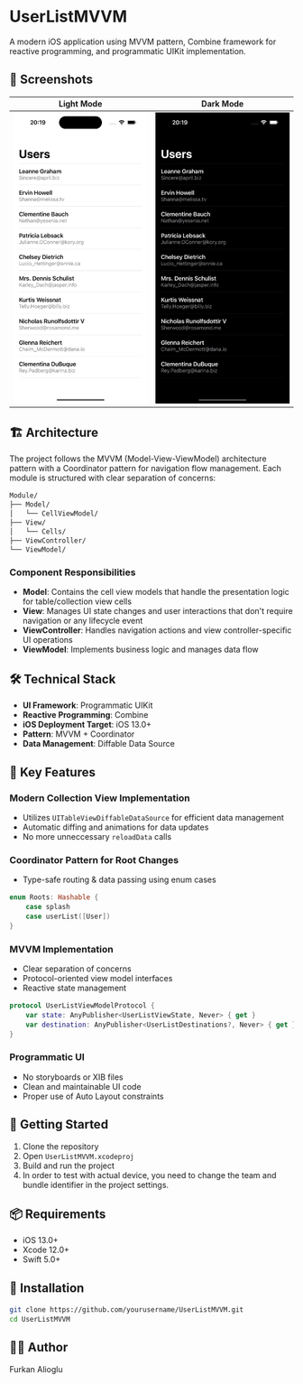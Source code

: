 # UserListMVVM

A modern iOS application using MVVM pattern, Combine framework for reactive programming, and programmatic UIKit implementation.

## 📱 Screenshots

| Light Mode | Dark Mode |
|------------|------------|
| <img src="Screenshots/light_mode.png" width="300"> | <img src="Screenshots/dark_mode.png" width="300"> |

## 🏗 Architecture

The project follows the MVVM (Model-View-ViewModel) architecture pattern with a Coordinator pattern for navigation flow management. 
Each module is structured with clear separation of concerns:
```
Module/
├── Model/
│   └── CellViewModel/
├── View/
│   └── Cells/
├── ViewController/
└── ViewModel/
```

### Component Responsibilities

- **Model**: Contains the cell view models that handle the presentation logic for table/collection view cells
- **View**: Manages UI state changes and user interactions that don't require navigation or any lifecycle event
- **ViewController**: Handles navigation actions and view controller-specific UI operations
- **ViewModel**: Implements business logic and manages data flow

## 🛠 Technical Stack

- **UI Framework**: Programmatic UIKit
- **Reactive Programming**: Combine
- **iOS Deployment Target**: iOS 13.0+
- **Pattern**: MVVM + Coordinator
- **Data Management**: Diffable Data Source

## 🔑 Key Features

### Modern Collection View Implementation
- Utilizes `UITableViewDiffableDataSource` for efficient data management
- Automatic diffing and animations for data updates
- No more unneccessary `reloadData` calls


### Coordinator Pattern for Root Changes
- Type-safe routing & data passing using enum cases

```swift
enum Roots: Hashable {
    case splash
    case userList([User])
}
```

### MVVM Implementation
- Clear separation of concerns
- Protocol-oriented view model interfaces
- Reactive state management

```swift
protocol UserListViewModelProtocol {
    var state: AnyPublisher<UserListViewState, Never> { get }
    var destination: AnyPublisher<UserListDestinations?, Never> { get }
}
```

### Programmatic UI
- No storyboards or XIB files
- Clean and maintainable UI code
- Proper use of Auto Layout constraints

## 🚀 Getting Started

1. Clone the repository
2. Open `UserListMVVM.xcodeproj`
3. Build and run the project
4. In order to test with actual device, you need to change the team and bundle identifier in the project settings.

## 📦 Requirements

- iOS 13.0+
- Xcode 12.0+
- Swift 5.0+

## 🔨 Installation

```bash
git clone https://github.com/yourusername/UserListMVVM.git
cd UserListMVVM
```

## 👨‍💻 Author

Furkan Alioglu
